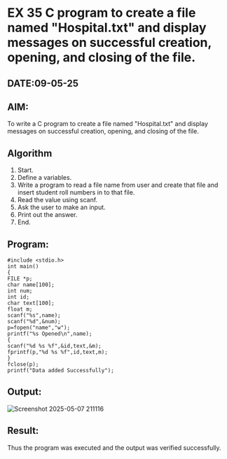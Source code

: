 # EX 35 C program to create a file named "Hospital.txt" and display messages on successful creation, opening, and closing of the file.
## DATE:09-05-25
## AIM:
To write a C program to create a file named "Hospital.txt" and display messages on successful creation, opening, and closing of the file.

## Algorithm
1. Start. 
2. Define a variables. 
3. Write a program to read a file name from user and create that file and insert student 
roll numbers in to that file. 
4. Read the value using scanf. 
5. Ask the user to make an input. 
6. Print out the answer. 
7. End.    
 

## Program:
```
#include <stdio.h> 
int main() 
{ 
FILE *p; 
char name[100]; 
int num; 
int id; 
char text[100]; 
float m; 
scanf("%s",name); 
scanf("%d",&num); 
p=fopen("name","w"); 
printf("%s Opened\n",name); 
{ 
scanf("%d %s %f",&id,text,&m); 
fprintf(p,"%d %s %f",id,text,m); 
} 
fclose(p); 
printf("Data added Successfully"); 
```

## Output:
![Screenshot 2025-05-07 211116](https://github.com/user-attachments/assets/ae8875fb-293b-43ce-ae90-2db41f46ced5)

## Result:
Thus the program was executed and the output was verified successfully.
